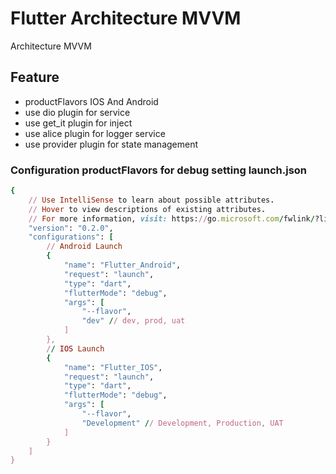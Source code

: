 # Flutter Architecture MVVM

Architecture MVVM

## Feature
 - productFlavors IOS And Android
 - use dio plugin for service
 - use get_it plugin for inject
 - use alice plugin for logger service
 - use provider plugin for state management

### Configuration productFlavors for debug setting launch.json
```ruby
{
    // Use IntelliSense to learn about possible attributes.
    // Hover to view descriptions of existing attributes.
    // For more information, visit: https://go.microsoft.com/fwlink/?linkid=830387
    "version": "0.2.0",
    "configurations": [
        // Android Launch
        {
            "name": "Flutter_Android",
            "request": "launch",
            "type": "dart",
            "flutterMode": "debug",
            "args": [
                "--flavor",
                "dev" // dev, prod, uat
            ]
        },
        // IOS Launch
        {
            "name": "Flutter_IOS",
            "request": "launch",
            "type": "dart",
            "flutterMode": "debug",
            "args": [
                "--flavor",
                "Development" // Development, Production, UAT
            ]
        }
    ]
}
```
